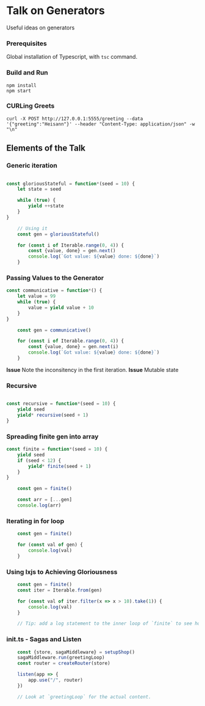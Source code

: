 # Talk on Generators

Useful ideas on generators

### Prerequisites

Global installation of Typescript, with `tsc` command.

### Build and Run

```
npm install
npm start
```

### CURLing Greets

```
curl -X POST http://127.0.0.1:5555/greeting --data '{"greeting":"Heisann"}' --header "Content-Type: application/json" -w "\n"
```

## Elements of the Talk


### Generic iteration
```typescript 

const gloriousStateful = function*(seed = 10) {
	let state = seed

	while (true) {
		yield ++state
	}
}

	// Using it
	const gen = gloriousStateful()

	for (const i of Iterable.range(0, 4)) {
		const {value, done} = gen.next()
		console.log(`Got value: ${value} done: ${done}`)
	}

```

### Passing Values to the Generator

```typescript
const communicative = function*() {
	let value = 99
	while (true) {
		value = yield value + 10
	}
}

	const gen = communicative()

	for (const i of Iterable.range(0, 4)) {
		const {value, done} = gen.next(i)
		console.log(`Got value: ${value} done: ${done}`)
	}
```

**Issue** Note the inconsitency in the first iteration.
**Issue** Mutable state

### Recursive

```typescript

const recursive = function*(seed = 10) {
	yield seed
	yield* recursive(seed + 1)
}

```

### Spreading finite gen into array

```typescript
const finite = function*(seed = 10) {
	yield seed
	if (seed < 12) {
		yield* finite(seed + 1)
	}
}

	const gen = finite()

	const arr = [...gen]
	console.log(arr)
```

### Iterating in for loop

```typescript
	const gen = finite()

	for (const val of gen) {
		console.log(val)
	}
```

### Using Ixjs to Achieving Gloriousness

```typescript
	const gen = finite()
	const iter = Iterable.from(gen)

	for (const val of iter.filter(x => x > 10).take(1)) {
		console.log(val)
	}

	// Tip: add a log statement to the inner loop of `finite` to see how many times it actually runs.
```

### init.ts - Sagas and Listen

```typescript
	const {store, sagaMiddleware} = setupShop()
	sagaMiddleware.run(greetingLoop)
	const router = createRouter(store)

	listen(app => {
		app.use("/", router)
	})

	// Look at `greetingLoop` for the actual content.
```
